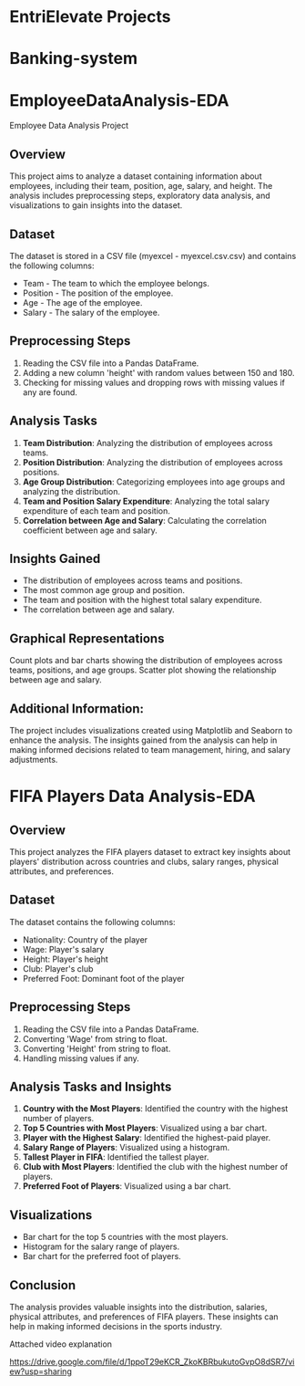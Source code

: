 # EntriElevate Projects


# Banking-system


# EmployeeDataAnalysis-EDA

Employee Data Analysis Project

## Overview

This project aims to analyze a dataset containing information about employees, including their team, position, age, salary, and height. The analysis includes preprocessing steps, exploratory data analysis, and visualizations to gain insights into the dataset.

## Dataset

The dataset is stored in a CSV file (myexcel - myexcel.csv.csv) and contains the following columns:
- Team - The team to which the employee belongs.
- Position - The position of the employee.
- Age - The age of the employee.
- Salary - The salary of the employee.

## Preprocessing Steps

1. Reading the CSV file into a Pandas DataFrame.
2. Adding a new column 'height' with random values between 150 and 180.
3. Checking for missing values and dropping rows with missing values if any are found.

## Analysis Tasks

1. **Team Distribution**: Analyzing the distribution of employees across teams.
2. **Position Distribution**: Analyzing the distribution of employees across positions.
3. **Age Group Distribution**: Categorizing employees into age groups and analyzing the distribution.
4. **Team and Position Salary Expenditure**: Analyzing the total salary expenditure of each team and position.
5. **Correlation between Age and Salary**: Calculating the correlation coefficient between age and salary.

## Insights Gained

- The distribution of employees across teams and positions.
- The most common age group and position.
- The team and position with the highest total salary expenditure.
- The correlation between age and salary.

## Graphical Representations

Count plots and bar charts showing the distribution of employees across teams, positions, and age groups.
Scatter plot showing the relationship between age and salary.

## Additional Information:

The project includes visualizations created using Matplotlib and Seaborn to enhance the analysis.
The insights gained from the analysis can help in making informed decisions related to team management, hiring, and salary adjustments.


# FIFA Players Data Analysis-EDA

## Overview
This project analyzes the FIFA players dataset to extract key insights about players' distribution across countries and clubs, salary ranges, physical attributes, and preferences.

## Dataset
The dataset contains the following columns:
- Nationality: Country of the player
- Wage: Player's salary
- Height: Player's height
- Club: Player's club
- Preferred Foot: Dominant foot of the player

## Preprocessing Steps
1. Reading the CSV file into a Pandas DataFrame.
2. Converting 'Wage' from string to float.
3. Converting 'Height' from string to float.
4. Handling missing values if any.

## Analysis Tasks and Insights
1. **Country with the Most Players**: Identified the country with the highest number of players.
2. **Top 5 Countries with Most Players**: Visualized using a bar chart.
3. **Player with the Highest Salary**: Identified the highest-paid player.
4. **Salary Range of Players**: Visualized using a histogram.
5. **Tallest Player in FIFA**: Identified the tallest player.
6. **Club with Most Players**: Identified the club with the highest number of players.
7. **Preferred Foot of Players**: Visualized using a bar chart.

## Visualizations
- Bar chart for the top 5 countries with the most players.
- Histogram for the salary range of players.
- Bar chart for the preferred foot of players.

## Conclusion
The analysis provides valuable insights into the distribution, salaries, physical attributes, and preferences of FIFA players. These insights can help in making informed decisions in the sports industry.


Attached video explanation

https://drive.google.com/file/d/1ppoT29eKCR_ZkoKBRbukutoGvpO8dSR7/view?usp=sharing




